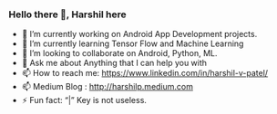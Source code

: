 ### Hello there 👋, Harshil here


- 🔭 I’m currently working on Android App Development projects.
- 🌱 I’m currently learning Tensor Flow and Machine Learning 
- 👯 I’m looking to collaborate on Android, Python, ML.
- 💬 Ask me about Anything that I can help you with
- 📫 How to reach me: https://www.linkedin.com/in/harshil-v-patel/
- 📫 Medium Blog : http://harshilp.medium.com
- ⚡ Fun fact: “|” Key is not useless.
